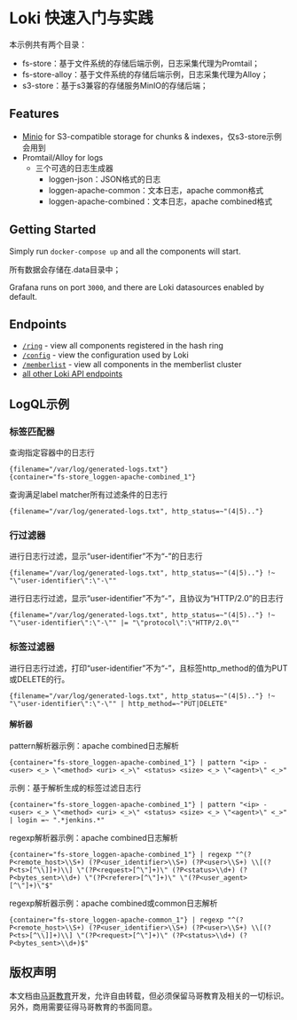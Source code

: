# Loki 快速入门与实践

本示例共有两个目录：

- fs-store：基于文件系统的存储后端示例，日志采集代理为Promtail；
- fs-store-alloy：基于文件系统的存储后端示例，日志采集代理为Alloy；
- s3-store：基于s3兼容的存储服务MinIO的存储后端；

## Features

- [Minio](https://min.io/) for S3-compatible storage for chunks & indexes，仅s3-store示例会用到
- Promtail/Alloy for logs
  - 三个可选的日志生成器
    - loggen-json：JSON格式的日志
    - loggen-apache-common：文本日志，apache common格式
    - loggen-apache-combined：文本日志，apache combined格式

## Getting Started

Simply run `docker-compose up` and all the components will start.

所有数据会存储在.data目录中；

Grafana runs on port `3000`, and there are Loki datasources enabled by default.

## Endpoints

- [`/ring`](http://localhost:8080/ring) - view all components registered in the hash ring
- [`/config`](http://localhost:8080/config) - view the configuration used by Loki
- [`/memberlist`](http://localhost:8080/memberlist) - view all components in the memberlist cluster
- [all other Loki API endpoints](https://grafana.com/docs/loki/latest/api/)



## LogQL示例

### 标签匹配器

查询指定容器中的日志行

```
{filename="/var/log/generated-logs.txt"} 
{container="fs-store_loggen-apache-combined_1"} 
```

查询满足label matcher所有过滤条件的日志行

```
{filename="/var/log/generated-logs.txt", http_status=~"(4|5).."} 
```

### 行过滤器

进行日志行过滤，显示“user-identifier”不为“-”的日志行

```
{filename="/var/log/generated-logs.txt", http_status=~"(4|5).."} !~ "\"user-identifier\":\"-\""
```

进行日志行过滤，显示“user-identifier”不为“-”，且协议为“HTTP/2.0”的日志行

```
{filename="/var/log/generated-logs.txt", http_status=~"(4|5).."} !~ "\"user-identifier\":\"-\"" |= "\"protocol\":\"HTTP/2.0\""
```



### 标签过滤器

进行日志行过滤，打印“user-identifier”不为“-”，且标签http_method的值为PUT或DELETE的行。

```
{filename="/var/log/generated-logs.txt", http_status=~"(4|5).."} !~ "\"user-identifier\":\"-\"" | http_method=~"PUT|DELETE"
```

#### 解析器

pattern解析器示例：apache combined日志解析

```
{container="fs-store_loggen-apache-combined_1"} | pattern "<ip> - <user> <_> \"<method> <uri> <_>\" <status> <size> <_> \"<agent>\" <_>"
```



示例：基于解析生成的标签过滤日志行

```
{container="fs-store_loggen-apache-combined_1"} | pattern "<ip> - <user> <_> \"<method> <uri> <_>\" <status> <size> <_> \"<agent>\" <_>" | login =~ ".*jenkins.*"
```



regexp解析器示例：apache combined日志解析

```
{container="fs-store_loggen-apache-combined_1"} | regexp "^(?P<remote_host>\\S+) (?P<user_identifier>\\S+) (?P<user>\\S+) \\[(?P<ts>[^\\]]+)\\] \"(?P<request>[^\"]+)\" (?P<status>\\d+) (?P<bytes_sent>\\d+) \"(?P<referer>[^\"]+)\" \"(?P<user_agent>[^\"]+)\"$"
```



regexp解析器示例：apache combined或common日志解析

```
{container="fs-store_loggen-apache-common_1"} | regexp "^(?P<remote_host>\\S+) (?P<user_identifier>\\S+) (?P<user>\\S+) \\[(?P<ts>[^\\]]+)\\] \"(?P<request>[^\"]+)\" (?P<status>\\d+) (?P<bytes_sent>\\d+)$"
```



## 版权声明

本文档由[马哥教育](http://www.magedu.com/)开发，允许自由转载，但必须保留马哥教育及相关的一切标识。另外，商用需要征得马哥教育的书面同意。

